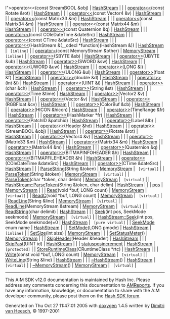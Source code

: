l">operator&lt;&lt;</a>(const StreamBOOL &obj) | <a href="classHashStream.md" class="el">HashStream</a> |  |
| <a href="classHashStream.md#17814ff26b2807048842e1242307a8f8" class="el">operator&lt;&lt;</a>(const Rotate &rot) | <a href="classHashStream.md" class="el">HashStream</a> |  |
| <a href="classHashStream.md#815226a72bb1a6d1b069139b24c47cdf" class="el">operator&lt;&lt;</a>(const Vector4 &v) | <a href="classHashStream.md" class="el">HashStream</a> |  |
| <a href="classHashStream.md#c6c9549d9c74aabb7cf37149ad1fcefc" class="el">operator&lt;&lt;</a>(const Matrix33 &m) | <a href="classHashStream.md" class="el">HashStream</a> |  |
| <a href="classHashStream.md#83e7f9dda2a798ed06f330f302d1b63f" class="el">operator&lt;&lt;</a>(const Matrix34 &m) | <a href="classHashStream.md" class="el">HashStream</a> |  |
| <a href="classHashStream.md#e146c51841d55200bfcd8bd14624d43f" class="el">operator&lt;&lt;</a>(const Matrix44 &m) | <a href="classHashStream.md" class="el">HashStream</a> |  |
| <a href="classHashStream.md#145390b4af5d4d542ac809745a8a04fa" class="el">operator&lt;&lt;</a>(const Quaternion &q) | <a href="classHashStream.md" class="el">HashStream</a> |  |
| <a href="classHashStream.md#8a0a7f5caf4c4cdacf663902b94334a5" class="el">operator&lt;&lt;</a>(const COleDateTime &dateSrc) | <a href="classHashStream.md" class="el">HashStream</a> |  |
| <a href="classHashStream.md#5ebcec61b5aa6a4765341d7310ad1a00" class="el">operator&lt;&lt;</a>(const CTime &dateSrc) | <a href="classHashStream.md" class="el">HashStream</a> |  |
| <a href="classHashStream.md#af3d2d68142aedfeaa9ec464643a87bb" class="el">operator&lt;&lt;</a>(HashStream &(\_\_cdecl \*function)(HashStream &)) | <a href="classHashStream.md" class="el">HashStream</a> | ` [inline]` |
| <a href="classMemoryStream.md#14b72dc04f121f323b39a64bee7e84b7" class="el">operator=</a>(const MemoryStream &other) | <a href="classMemoryStream.md" class="el">MemoryStream</a> | ` [inline]` |
| <a href="classHashStream.md#79589b040fc3b588f2c94472c140f8ae" class="el">operator&gt;&gt;</a>(SBYTE &sb) | <a href="classHashStream.md" class="el">HashStream</a> |  |
| <a href="classHashStream.md#3bbdc9dfa5da44657223d6b0884f1ff5" class="el">operator&gt;&gt;</a>(UBYTE &ub) | <a href="classHashStream.md" class="el">HashStream</a> |  |
| <a href="classHashStream.md#c64b97b9b0e59b7303eae5c81cb6ecbf" class="el">operator&gt;&gt;</a>(SWORD &sw) | <a href="classHashStream.md" class="el">HashStream</a> |  |
| <a href="classHashStream.md#eb291e881e160190a1e60c575eb26461" class="el">operator&gt;&gt;</a>(UWORD &uw) | <a href="classHashStream.md" class="el">HashStream</a> |  |
| <a href="classHashStream.md#9355edc3ffe5fec6071d11f0a6a00b7f" class="el">operator&gt;&gt;</a>(LONG &l) | <a href="classHashStream.md" class="el">HashStream</a> |  |
| <a href="classHashStream.md#f93080239fe2f0ba2146404ce7c616a7" class="el">operator&gt;&gt;</a>(ULONG &ul) | <a href="classHashStream.md" class="el">HashStream</a> |  |
| <a href="classHashStream.md#3845fe33175add73420e0a52f12c1d81" class="el">operator&gt;&gt;</a>(float &f) | <a href="classHashStream.md" class="el">HashStream</a> |  |
| <a href="classHashStream.md#7658fa100389beef52bb1fd07771b70f" class="el">operator&gt;&gt;</a>(double &d) | <a href="classHashStream.md" class="el">HashStream</a> |  |
| <a href="classHashStream.md#c0925cb989b7c83de56d537f656ceb13" class="el">operator&gt;&gt;</a>(int &i) | <a href="classHashStream.md" class="el">HashStream</a> |  |
| <a href="classHashStream.md#1e54a2800bfcf1be75bed1e1162d5d7b" class="el">operator&gt;&gt;</a>(UINT &i) | <a href="classHashStream.md" class="el">HashStream</a> |  |
| <a href="classHashStream.md#8b167e7e42cf98ed7b51f3461f87238f" class="el">operator&gt;&gt;</a>(char &ch) | <a href="classHashStream.md" class="el">HashStream</a> |  |
| <a href="classHashStream.md#b2bc263e95cda743bcc9c55c7e8a98c7" class="el">operator&gt;&gt;</a>(String &st) | <a href="classHashStream.md" class="el">HashStream</a> |  |
| <a href="classHashStream.md#e365c22dbf63587335d7c45de0fd6b7b" class="el">operator&gt;&gt;</a>(Time &time) | <a href="classHashStream.md" class="el">HashStream</a> |  |
| <a href="classHashStream.md#fdd16d485541caa7aa51a1f4d563ab37" class="el">operator&gt;&gt;</a>(Vector2 &v) | <a href="classHashStream.md" class="el">HashStream</a> |  |
| <a href="classHashStream.md#67dfcdbbb2aac2605e0cc50a8992edfc" class="el">operator&gt;&gt;</a>(Vector &v) | <a href="classHashStream.md" class="el">HashStream</a> |  |
| <a href="classHashStream.md#b4a3902b9e18f71885400b899c9dfd16" class="el">operator&gt;&gt;</a>(RGBFloat &cv) | <a href="classHashStream.md" class="el">HashStream</a> |  |
| <a href="classHashStream.md#cd427fb8287d07d3ac35458cb8e9e305" class="el">operator&gt;&gt;</a>(ColorBuf &cb) | <a href="classHashStream.md" class="el">HashStream</a> |  |
| <a href="classHashStream.md#1975c1789a5095ca9b65471431987a88" class="el">operator&gt;&gt;</a>(HICON &hicon) | <a href="classHashStream.md" class="el">HashStream</a> |  |
| <a href="classHashStream.md#e4c93867cec06e22742b770b1d4398f7" class="el">operator&gt;&gt;</a>(TimeRange &fr) | <a href="classHashStream.md" class="el">HashStream</a> |  |
| <a href="classHashStream.md#c7360d990181903aed9b119b041d1b9a" class="el">operator&gt;&gt;</a>(HashMarker \*fr) | <a href="classHashStream.md" class="el">HashStream</a> |  |
| <a href="classHashStream.md#395d83302e96f2afca88e3e15e573491" class="el">operator&gt;&gt;</a>(PatchID &patchid) | <a href="classHashStream.md" class="el">HashStream</a> |  |
| <a href="classHashStream.md#3b7ac15cb6583f30bd2f59bcd5018563" class="el">operator&gt;&gt;</a>(Label &lb) | <a href="classHashStream.md" class="el">HashStream</a> |  |
| <a href="classHashStream.md#fac254976eb5c3832b3f7e6c377f5694" class="el">operator&gt;&gt;</a>(Header &hd) | <a href="classHashStream.md" class="el">HashStream</a> |  |
| <a href="classHashStream.md#3ab7a393540a57d05190ea989f9a93c8" class="el">operator&gt;&gt;</a>(StreamBOOL &obj) | <a href="classHashStream.md" class="el">HashStream</a> |  |
| <a href="classHashStream.md#515fddf6d95bc587a9bcde87b910c467" class="el">operator&gt;&gt;</a>(Rotate &rot) | <a href="classHashStream.md" class="el">HashStream</a> |  |
| <a href="classHashStream.md#a26f6d55a25c02bfcaf2f0c01bd60da5" class="el">operator&gt;&gt;</a>(Vector4 &v) | <a href="classHashStream.md" class="el">HashStream</a> |  |
| <a href="classHashStream.md#535718aae94d5b7f9ea89d25930bdab2" class="el">operator&gt;&gt;</a>(Matrix33 &m) | <a href="classHashStream.md" class="el">HashStream</a> |  |
| <a href="classHashStream.md#127446fc07ca279d28726398ce37cb6b" class="el">operator&gt;&gt;</a>(Matrix34 &m) | <a href="classHashStream.md" class="el">HashStream</a> |  |
| <a href="classHashStream.md#8e205856ad254ca4ede24ee3db720365" class="el">operator&gt;&gt;</a>(Matrix44 &m) | <a href="classHashStream.md" class="el">HashStream</a> |  |
| <a href="classHashStream.md#35cbe1d5ca592bbda961412e66e6515c" class="el">operator&gt;&gt;</a>(Quaternion &q) | <a href="classHashStream.md" class="el">HashStream</a> |  |
| <a href="classHashStream.md#4778f3f24a2fbd9b5cf733ca65641a64" class="el">operator&gt;&gt;</a>(BITMAPINFOHEADER &h) | <a href="classHashStream.md" class="el">HashStream</a> |  |
| <a href="classHashStream.md#9076cdb6ebe4d40d0b6c1cbbc1d45e23" class="el">operator&gt;&gt;</a>(BITMAPFILEHEADER &h) | <a href="classHashStream.md" class="el">HashStream</a> |  |
| <a href="classHashStream.md#edd25e2ae315fd45bbb0e5766a2e3e01" class="el">operator&gt;&gt;</a>(COleDateTime &dateSrc) | <a href="classHashStream.md" class="el">HashStream</a> |  |
| <a href="classHashStream.md#abc1a49087738a030535096302843657" class="el">operator&gt;&gt;</a>(CTime &dateSrc) | <a href="classHashStream.md" class="el">HashStream</a> |  |
| <a href="classMemoryStream.md#1954df99f12b88ac8edbab26c3964df9" class="el">ParseString</a>(String &token) | <a href="classMemoryStream.md" class="el">MemoryStream</a> | ` [virtual]` |
| <a href="classMemoryStream.md#f9f639af97521979917dfaaa5604b80d" class="el">ParseToken</a>(String &token) | <a href="classMemoryStream.md" class="el">MemoryStream</a> | ` [virtual]` |
| <a href="classMemoryStream.md#fdad34f7c204434802464a3ca3306d2e" class="el">ParseToken</a>(char \*token, char delim) | <a href="classMemoryStream.md" class="el">MemoryStream</a> | ` [virtual]` |
| <a href="classHashStream.md#08008741795d8c76cdb00549e7606f8d" class="el">HashStream::ParseToken</a>(String &token, char delim) | <a href="classHashStream.md" class="el">HashStream</a> |  |
| <a href="classMemoryStream.md#5e0bdcbddccca4d66d74ba8c1cee1a68" class="el">pos</a> | <a href="classMemoryStream.md" class="el">MemoryStream</a> |  |
| <a href="classMemoryStream.md#50b8cc23ca1673bb26d626a2c394f342" class="el">Read</a>(void \*buf, LONG count) | <a href="classMemoryStream.md" class="el">MemoryStream</a> | ` [virtual]` |
| <a href="classMemoryStream.md#fde77f23fe7b2aff9b4bbff7886cd45b" class="el">ReadC</a>(void \*buf, LONG count) | <a href="classMemoryStream.md" class="el">MemoryStream</a> | ` [virtual]` |
| <a href="classMemoryStream.md#3985cde3ac5a2f0b11bfabd47c3fc3b2" class="el">ReadLine</a>(String &line) | <a href="classMemoryStream.md" class="el">MemoryStream</a> | ` [virtual]` |
| <a href="classMemoryStream.md#a55de19009057e7dd54f3a8954878f6a" class="el">ReadLine</a>(MemoryStream &stream) | <a href="classMemoryStream.md" class="el">MemoryStream</a> | ` [virtual]` |
| <a href="classHashStream.md#ecc44c93efeecf9d06ab3fbdaf4f10b9" class="el">ReadString</a>(char delimit) | <a href="classHashStream.md" class="el">HashStream</a> |  |
| <a href="classMemoryStream.md#e2861fe5083df269f60854d79c18558d" class="el">Seek</a>(int pos, SeekMode seekmode) | <a href="classMemoryStream.md" class="el">MemoryStream</a> | ` [virtual]` |
| <a href="classHashStream.md#5c3376aa36f5c8049d4be3c281e3781f" class="el">HashStream::Seek</a>(int pos, SeekMode seekmode)=0 | <a href="classHashStream.md" class="el">HashStream</a> | ` [pure virtual]` |
| <a href="classHashStream.md#a3642d2e14408dd483bffb854fd85a2c" class="el">SeekMode</a> enum name | <a href="classHashStream.md" class="el">HashStream</a> |  |
| <a href="classHashStream.md#e840a4630a40ba4ccbdc2eafe1ca6345" class="el">SetMode</a>(LONG pmode) | <a href="classHashStream.md" class="el">HashStream</a> | ` [inline]` |
| <a href="classMemoryStream.md#b63607db495a8777691df371f2a30962" class="el">SetSize</a>(int size) | <a href="classMemoryStream.md" class="el">MemoryStream</a> |  |
| <a href="classMemoryStream.md#915bc4ac9bfb31e446e333eda6f3f873" class="el">SetStatusMeter</a>() | <a href="classMemoryStream.md" class="el">MemoryStream</a> |  |
| <a href="classHashStream.md#7d2e3a81d8d78251ccf815b00d00528f" class="el">SkipHeader</a>(Header &header) | <a href="classHashStream.md" class="el">HashStream</a> |  |
| <a href="classHashStream.md#b3a1f9250aecfd9edd8239080e52b742" class="el">SkipPast</a>(UINT id) | <a href="classHashStream.md" class="el">HashStream</a> |  |
| <a href="classHashStream.md#376a3744b45c6f3101afc7bd3c1ba274" class="el">statusposincrement</a> | <a href="classHashStream.md" class="el">HashStream</a> | ` [protected]` |
| <a href="classHashStream.md#d8c0e626362f7c5aff3842e31b6b1c78" class="el">StoreRuntimeClass</a>(CRuntimeClass \*rtc) | <a href="classHashStream.md" class="el">HashStream</a> |  |
| <a href="classMemoryStream.md#2a21ad14c1f9061e86f3488908c097f4" class="el">Write</a>(const void \*buf, LONG count) | <a href="classMemoryStream.md" class="el">MemoryStream</a> | ` [virtual]` |
| <a href="classHashStream.md#738b2b475456de6cd5654fb16b7a4f95" class="el">WriteLine</a>(String &line) | <a href="classHashStream.md" class="el">HashStream</a> |  |
| <a href="classHashStream.md#6e6077282e5d9048b661a831a88b0157" class="el">~HashStream</a>() | <a href="classHashStream.md" class="el">HashStream</a> | ` [virtual]` |
| <a href="classMemoryStream.md#ae2c720f5891216e52d16a114dc7ee87" class="el">~MemoryStream</a>() | <a href="classMemoryStream.md" class="el">MemoryStream</a> | ` [virtual]` |

------------------------------------------------------------------------

<span class="small">This A:M SDK v12.0 documentation is maintained by Hash Inc. Please address any comments concerning this documentation to [AMReports](http://www.hash.com/reports). If you have any information, knowledge, or documentation to share with the A:M developer community, please post them on the [Hash SDK forum](http://www.hash.com/forums/index.php?showforum=11).</span>

Generated on Thu Oct 27 11:47:01 2005 with [<span class="image placeholder" original-image-src="doxygen.png" original-image-title="" height="45" width="100" align="middle" border="0">doxygen</span>](http://www.doxygen.org/index.html) 1.4.5 written by [Dimitri van Heesch](mailto:dimitri@stack.nl), © 1997-2001
